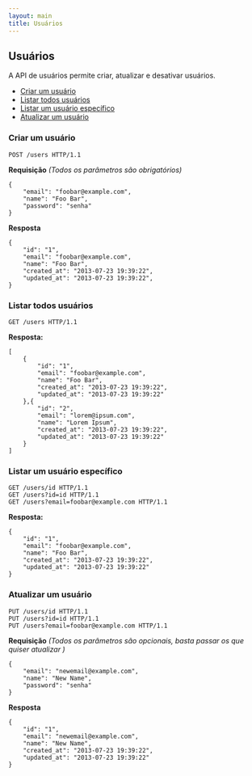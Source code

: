 ```yaml
---
layout: main
title: Usuários
---
```


## Usuários

A API de usuários permite criar, atualizar e desativar usuários.

- [Criar um usuário](#create)
- [Listar todos usuários](#index)
- [Listar um usuário específico](#show)
- [Atualizar um usuário](#update)

### <a name="create">Criar um usuário</a>

	POST /users HTTP/1.1

**Requisição** *(Todos os parâmetros são obrigatórios)*

	{
		"email": "foobar@example.com",
		"name": "Foo Bar",
		"password": "senha"
	}

**Resposta**

	{
		"id": "1",
		"email": "foobar@example.com",
		"name": "Foo Bar",
		"created_at": "2013-07-23 19:39:22",
		"updated_at": "2013-07-23 19:39:22",
	}

### <a name="index">Listar todos usuários</a>

	GET /users HTTP/1.1

**Resposta:**

	[
		{
			"id": "1",
			"email": "foobar@example.com",
			"name": "Foo Bar",
			"created_at": "2013-07-23 19:39:22",
			"updated_at": "2013-07-23 19:39:22"
		},{
			"id": "2",
			"email": "lorem@ipsum.com",
			"name": "Lorem Ipsum",
			"created_at": "2013-07-23 19:39:22",
			"updated_at": "2013-07-23 19:39:22"
		}
	]

### <a name="show">Listar um usuário específico</a>

	GET /users/id HTTP/1.1
	GET /users?id=id HTTP/1.1
	GET /users?email=foobar@example.com HTTP/1.1

**Resposta:**

	{
		"id": "1",
		"email": "foobar@example.com",
		"name": "Foo Bar",
		"created_at": "2013-07-23 19:39:22",
		"updated_at": "2013-07-23 19:39:22"
	}

### <a name="update">Atualizar um usuário</a>

	PUT /users/id HTTP/1.1
	PUT /users?id=id HTTP/1.1
	PUT /users?email=foobar@example.com HTTP/1.1

**Requisição** *(Todos os parâmetros são opcionais, basta passar os que quiser atualizar
)*

	{
		"email": "newemail@example.com",
		"name": "New Name",
		"password": "senha"
	}

**Resposta**

	{
		"id": "1",
		"email": "newemail@example.com",
		"name": "New Name",
		"created_at": "2013-07-23 19:39:22",
		"updated_at": "2013-07-23 19:39:22"
	}
